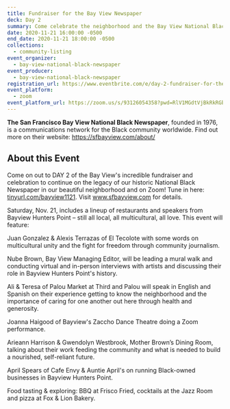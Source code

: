 ```yaml
---
title: Fundraiser for the Bay View Newspaper
deck: Day 2
summary: Come celebrate the neighborhood and the Bay View National Black Newspaper!
date: 2020-11-21 16:00:00 -0500
end_date: 2020-11-21 18:00:00 -0500
collections:
  - community-listing
event_organizer:
  - bay-view-national-black-newspaper
event_producer:
  - bay-view-national-black-newspaper
registration_url: https://www.eventbrite.com/e/day-2-fundraiser-for-the-bay-view-newspaper-tickets-128293087077
event_platform:
  - zoom
event_platform_url: https://zoom.us/s/93126054358?pwd=RlV1MGdtVjBkRkRGb2E3bGVzMjlqdz09#success
---
```

**The San Francisco Bay View National Black Newspaper**, founded in 1976, is a communications network for the Black community worldwide. Find out more on their website: <https://sfbayview.com/about/>

## About this Event

Come on out to DAY 2 of the Bay View's incredible fundraiser and celebration to continue on the legacy of our historic National Black Newspaper in our beautiful neighborhood and on Zoom! Tune in here: [tinyurl.com/bayview1121](https://zoom.us/s/93126054358?pwd=RlV1MGdtVjBkRkRGb2E3bGVzMjlqdz09#success). Visit www.sfbayview.com for details.

Saturday, Nov. 21, includes a lineup of restaurants and speakers from Bayview Hunters Point – still all local, all multicultural, all love. This event will feature:

Juan Gonzalez & Alexis Terrazas of El Tecolote with some words on multicultural unity and the fight for freedom through community journalism.

Nube Brown, Bay View Managing Editor, will be leading a mural walk and conducting virtual and in-person interviews with artists and discussing their role in Bayview Hunters Point's history.

Ali & Teresa of Palou Market at Third and Palou will speak in English and Spanish on their experience getting to know the neighborhood and the importance of caring for one another out here through health and generosity.

Joanna Haigood of Bayview's Zaccho Dance Theatre doing a Zoom performance.

Arieann Harrison & Gwendolyn Westbrook, Mother Brown’s Dining Room, talking about their work feeding the community and what is needed to build a nourished, self-reliant future.

April Spears of Cafe Envy & Auntie April's on running Black-owned businesses in Bayview Hunters Point.

Food tasting & exploring: BBQ at Frisco Fried, cocktails at the Jazz Room and pizza at Fox & Lion Bakery.